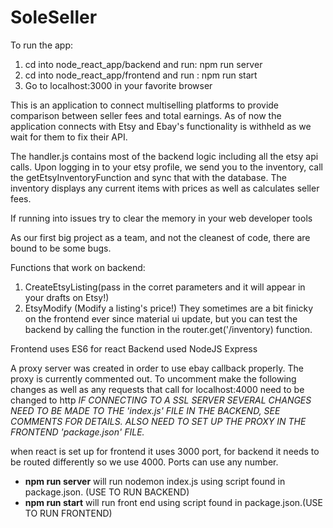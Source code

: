 # SoleSeller


To run the app:
1) cd into node_react_app/backend and run: npm run server
2) cd into node_react_app/frontend and run : npm run start
3) Go to localhost:3000 in your favorite browser

This is an application to connect multiselling platforms to provide comparison between seller fees and total earnings. 
As of now the application connects with Etsy and Ebay's functionality is withheld as we wait for them to fix their API. 

The handler.js contains most of the backend logic including all the etsy api calls.
Upon logging in to your etsy profile, we send you to the inventory, call the getEtsyInventoryFunction and sync that with the database.
The inventory displays any current items with prices as well as calculates seller fees.

If running into issues try to clear the memory in your web developer tools 

As our first big project as a team, and not the cleanest of code, there are bound to be some bugs. 

Functions that work on backend:
1. CreateEtsyListing(pass in the corret parameters and it will appear in your drafts on Etsy!)
2. EtsyModify (Modify a listing's price!)
They sometimes are a bit finicky on the frontend ever since material ui update, but you can test the backend by calling the function in the  router.get('/inventory) function. 

 

Frontend uses ES6 for react
Backend used NodeJS Express

A proxy server was created in order to use ebay callback properly. 
The proxy is currently commented out. To uncomment make the following changes as well as any requests that call for localhost:4000 need to be changed to http
*IF CONNECTING TO A SSL SERVER SEVERAL CHANGES NEED TO BE MADE TO THE 'index.js' FILE IN THE BACKEND, SEE COMMENTS FOR DETAILS. ALSO NEED TO SET UP THE PROXY IN THE FRONTEND 'package.json' FILE.*


when react is set up for frontend it uses 3000 port, for backend it needs to be routed differently so we use 4000. Ports can use any number.

- **npm run server** will run nodemon index.js using script found in package.json. (USE TO RUN BACKEND)
- **npm run start** will run front end using script found in package.json.(USE TO RUN FRONTEND)


